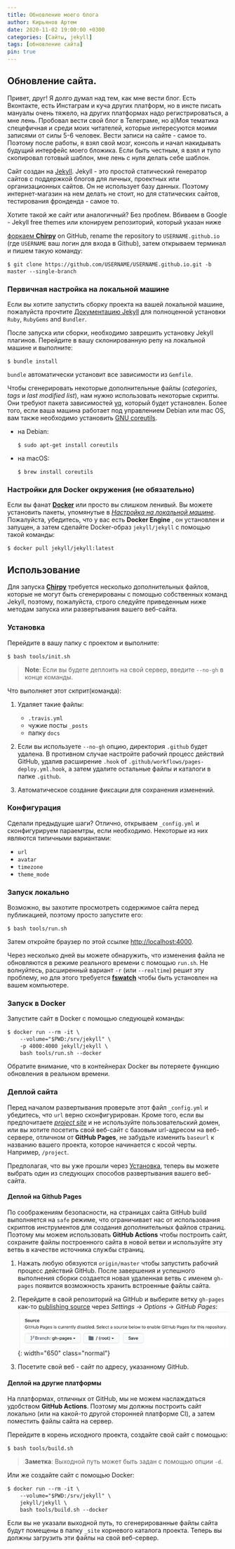 ```yaml
---
title: Обновление моего блога
author: Кирьянов Артем
date: 2020-11-02 19:00:00 +0300
categories: [Сайты, jekyll]
tags: [обновление сайта]
pin: true
---
```



## Обновление сайта. 

Привет, друг! Я долго думал над тем, как мне вести блог. Есть Вконтакте, есть Инстаграм и куча других платформ, но в инсте писать мануалы очень тяжело, на других платформах надо регистрироваться, а мне лень. 
Пробовал вести свой блог в Телеграме, но а)Моя тематика спецефичная и среди моих читателей, которые интересуются моими записями от силы 5-6 человек. Вести записи на сайте - самое то. Поэтому после работы, я взял свой мозг, консоль и начал накидывать будущий интерфейс моего бложика. Если быть честным, я взял и тупо скопировал готовый шаблон, мне лень с нуля делать себе шаблон. 

Сайт создан на [Jekyll](https://jekyllrb.com/). Jekyll - это простой статический генератор сайтов с поддержкой блогов для личных, проектных или организационных сайтов. Он не использует базу данных. Поэтому интернет-магазин на нем делать не стоит, но для статических сайтов, тестирования фронденда - самое то. 

Хотите такой же сайт или аналогичный? Без проблем. Вбиваем в Google - Jekyll free themes или клонируем репозиторий, который указан ниже

[форкаем **Chirpy**](https://github.com/cotes2020/jekyll-theme-chirpy/fork) on GitHub, rename the repository to `USERNAME.github.io` (где `USERNAME` ваш логин для входа в Github), затем открываем терминал и пишем такую команду:

```terminal
$ git clone https://github.com/USERNAME/USERNAME.github.io.git -b master --single-branch
```

### Первичная настройка на локальной машине

Если вы хотите запустить сборку проекта на вашей локальной машине, пожалуйста прочтите [Документацию Jekyll](https://jekyllrb.com/docs/installation/) для полноценной установки `Ruby`, `RubyGems` and `Bundler`. 

После запуска или сборки, необходимо заврешить установку Jekyll плагинов. Перейдите в вашу склонированную репу на локальной машине и выполните:

```terminal
$ bundle install
```

`bundle` автоматически установит все зависимости из `Gemfile`.

Чтобы сгенерировать некоторые дополнительные файлы (_categories_, _tags_ и _last modified list_), нам нужно использовать некоторые скрипты. Они требуют пакета зависимостей [yq](https://github.com/mikefarah/yq#install), который будет установлен. Более того, если ваша машина работает под управлением Debian или mac OS, вам также необходимо установить [GNU coreutils](https://www.gnu.org/software/coreutils/).

- на Debian:

  ```console
  $ sudo apt-get install coreutils
  ```

- на macOS:

  ```console
  $ brew install coreutils
  ```

### Настройки для Docker окружения (не обязательно)

Если вы фанат [**Docker**](https://www.docker.com/) или просто вы слишком ленивый. Вы можете  установить пакеты, упомянутые в [_Настройка на локальной машине_](https://www.docker.com/). Пожалуйста, убедитесь, что у вас есть **Docker Engine** , он установлен и запущен, а затем сделайте Docker-образ `jekyll/jekyll` с помощью такой команды:

```console
$ docker pull jekyll/jekyll:latest
```

## Использование

Для запуска [**Chirpy**](https://github.com/cotes2020/jekyll-theme-chirpy/) требуется несколько дополнительных файлов, которые не могут быть сгенерированы с помощью собственных команд Jekyll, поэтому, пожалуйста, строго следуйте приведенным ниже методам запуска или развертывания вашего веб-сайта.

### Установка

Перейдите в вашу папку с проектом и выполните:

```console
$ bash tools/init.sh
```

> **Note**: Если вы будете деплоить на свой сервер, введите `--no-gh` в конце команды.

Что выполняет этот скприт(команда):

1. Удаляет такие файлы:

    - `.travis.yml`
    - чужие посты `_posts`
    - папку `docs`

2. Если вы используете  `--no-gh` опцию, директория `.github` будет удалена. В противном случае настройте рабочий процесс действий GitHub, удалив расширение `.hook` of `.github/workflows/pages-deploy.yml.hook`, а затем удалите остальные файлы и каталоги в папке `.github`. 

3. Автоматическое создание фиксации для сохранения изменений.

### Конфигурация

Сделали предыдущие шаги? Отлично, открываем `_config.yml` и сконфигурируем  параемтры, если необходимо. Некоторые из них являются типичными вариантами:

- `url`
- `avatar`
- `timezone`
- `theme_mode`

### Запуск локально

Возможно, вы захотите просмотреть содержимое сайта перед публикацией, поэтому просто запустите его:

```terminal
$ bash tools/run.sh
```

Затем откройте браузер по этой ссылке <http://localhost:4000>.

Через несколько дней вы можете обнаружить, что изменения файла не обновляются в режиме реального времени с помощью `run.sh`. Не волнуйтесь, расширенный вариант `-r` (или `--realtime`) решит эту проблему, но для этого требуется [**fswatch**](http://emcrisostomo.github.io/fswatch/) чтобы быть установлен на вашем компьютере.

### Запуск в Docker

Запустите сайт в Docker с помощью следующей команды:

```terminal
$ docker run --rm -it \
    --volume="$PWD:/srv/jekyll" \
    -p 4000:4000 jekyll/jekyll \
    bash tools/run.sh --docker
```

Обратите внимание, что в контейнерах Docker вы потеряете функцию обновления в реальном времени.

### Деплой сайта

Перед началом развертывания проверьте этот файл `_config.yml` и убедитесь, что `url` верно сконфигурирован. Кроме того, если вы предпочитаете [_project site_](https://help.github.com/en/github/working-with-github-pages/about-github-pages#types-of-github-pages-sites) и не используйте пользовательский домен, или вы хотите посетить свой веб-сайт с базовым url-адресом на веб-сервере, отличном от **GitHub Pages**, не забудьте изменить `baseurl` к названию вашего проекта, которое начинается с косой черты. Например, `/project`.

Предполагая, что вы уже прошли через [Установка](https://devopsme.ru/#установка), теперь вы можете выбрать один из следующих способов развертывания вашего веб-сайта.

#### Деплой на Github Pages

По соображениям безопасности, на страницах сайта GitHub build выполняется на `safe` режиме, что ограничивает нас от использования скриптов инструментов для создания дополнительных файлов страниц. Поэтому мы можем использовать **GitHub Actions** чтобы построить сайт, сохраните файлы построенного сайта в новой ветви и используйте эту ветвь в качестве источника службы страниц.

1. Нажать любую обязуются `origin/master` чтобы запустить рабочий процесс действий GitHub. После завершения и успешного выполнения сборки создается новая удаленная ветвь с именем `gh-pages` появится возможность хранить встроенные файлы сайта.

2. Перейдите в свой репозиторий на GitHub и выберите ветку `gh-pages` как-то [publishing source](https://docs.github.com/en/github/working-with-github-pages/configuring-a-publishing-source-for-your-github-pages-site) через _Settings_ → _Options_ → _GitHub Pages_:
    ![gh-pages-sources](/assets/img/sample/gh-pages-sources.png){: width="650" class="normal"}

3. Посетите свой веб - сайт по адресу, указанному GitHub.

#### Деплой на другие платформы

На платформах, отличных от GitHub, мы не можем наслаждаться удобством **GitHub Actions**. Поэтому мы должны построить сайт локально (или на какой-то другой сторонней платформе CI), а затем поместить файлы сайта на сервер.

Перейдите в корень исходного проекта, создайте свой сайт с помощью:

```console
$ bash tools/build.sh
```

> **Заметка**: Выходной путь может быть задан с помощью опции `-d`.

Или же создайте сайт с помощью Docker:

```terminal
$ docker run --rm -it \
    --volume="$PWD:/srv/jekyll" \
    jekyll/jekyll \
    bash tools/build.sh --docker
```

Если вы не указали выходной путь, то сгенерированные файлы сайта будут помещены в папку `_site` корневого каталога проекта. Теперь вы должны загрузить эти файлы на свой веб-сервер.
